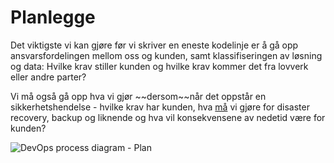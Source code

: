 # Planlegge

<div className="row category-into">
    <div className="column">
        <p>
            Det viktigste vi kan gjøre før vi skriver en eneste kodelinje er å gå opp ansvarsfordelingen mellom oss og kunden, samt klassifiseringen av løsning og data: Hvilke krav stiller kunden og hvilke krav kommer det fra lovverk eller andre parter? 
        </p>
        <p>
            Vi må også gå opp hva vi gjør ~~dersom~~når det oppstår en sikkerhetshendelse - hvilke krav har kunden, hva <u>må</u> vi gjøre for disaster recovery, backup og liknende og hva vil konsekvensene av nedetid være for kunden? 
        </p>
    </div>
    <div className="column">
        <img alt="DevOps process diagram - Plan" src="/img/devops_plan.svg"/>
    </div>
</div>
